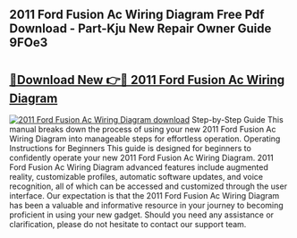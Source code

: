 ## 2011 Ford Fusion Ac Wiring Diagram Free Pdf Download - Part-Kju New Repair Owner Guide 9FOe3

# <h2><a href="http://dfmdyzg.blite.top/?on=2011+Ford+Fusion+Ac+Wiring+Diagram">🔗Download New 👉🔴 2011 Ford Fusion Ac Wiring Diagram</a></h2>

[![2011 Ford Fusion Ac Wiring Diagram download](https://i.imgur.com/lujVjoI.png)](http://dfmdyzg.blite.top/?on=2011+Ford+Fusion+Ac+Wiring+Diagram)
Step-by-Step Guide This manual breaks down the process of using your new 2011 Ford Fusion Ac Wiring Diagram into manageable steps for effortless operation. Operating Instructions for Beginners This guide is designed for beginners to confidently operate your new 2011 Ford Fusion Ac Wiring Diagram. 2011 Ford Fusion Ac Wiring Diagram advanced features include augmented reality, customizable profiles, automatic software updates, and voice recognition, all of which can be accessed and customized through the user interface. Our expectation is that the 2011 Ford Fusion Ac Wiring Diagram has been a valuable and informative resource in your journey to becoming proficient in using your new gadget. Should you need any assistance or clarification, please do not hesitate to contact our support team.
